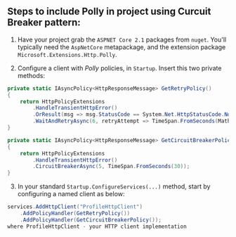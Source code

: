 ## Steps to include Polly in project using Curcuit Breaker pattern:
1. Have your project grab the `ASPNET Core 2.1` packages from `nuget`. You'll typically need the `AspNetCore` metapackage, and the extension package `Microsoft.Extensions.Http.Polly`.

2. Configure a client with *Polly* policies, in `Startup`. Insert this two private methods:
```csharp
private static IAsyncPolicy<HttpResponseMessage> GetRetryPolicy()
{
    return HttpPolicyExtensions
        .HandleTransientHttpError()
        .OrResult(msg => msg.StatusCode == System.Net.HttpStatusCode.NotFound)
        .WaitAndRetryAsync(6, retryAttempt => TimeSpan.FromSeconds(Math.Pow(2, retryAttempt)));
}

private static IAsyncPolicy<HttpResponseMessage> GetCircuitBreakerPolicy()
{
    return HttpPolicyExtensions
        .HandleTransientHttpError()
        .CircuitBreakerAsync(5, TimeSpan.FromSeconds(30));
}
```

3. In your standard `Startup.ConfigureServices(...)` method, start by configuring a named client as below:
```csharp
services.AddHttpClient("ProfileHttpClient")
    .AddPolicyHandler(GetRetryPolicy())
    .AddPolicyHandler(GetCircuitBreakerPolicy());
where ProfileHttpClient - your HTTP client implementation
```